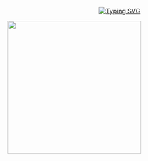 <p align="center">
<a href="https://github.com/maeumdaerohae?tab=repositories"><img src="https://readme-typing-svg.demolab.com?font=Fira+Code&pause=1000&color=F7F7F7&center=true&vCenter=true&width=500&height=30&lines=Hello bro;Always+learning+new+things" alt="Typing SVG" /></a>
</p>
<!--Lofiboy-->
<img src="https://media.giphy.com/media/MT5UUV1d4CXE2A37Dg/giphy.gif" width="300" height="300">

<div align="center">
  
